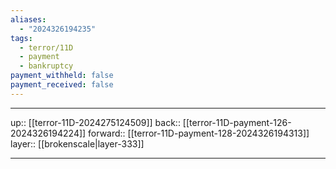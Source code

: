 ```yaml
---
aliases:
  - "2024326194235"
tags:
  - terror/11D
  - payment
  - bankruptcy
payment_withheld: false
payment_received: false
---
```




***

up:: [[terror-11D-2024275124509]]
back:: [[terror-11D-payment-126-2024326194224]]
forward:: [[terror-11D-payment-128-2024326194313]]
layer:: [[brokenscale|layer-333]]

***

